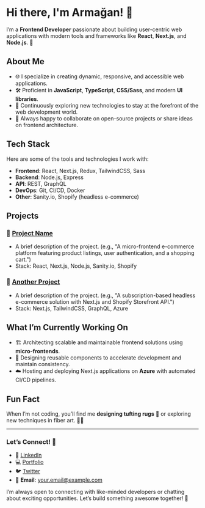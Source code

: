 # Hi there, I'm Armağan! 👋

I’m a **Frontend Developer** passionate about building user-centric web applications with modern tools and frameworks like **React**, **Next.js**, and **Node.js**. 🚀

## About Me

- 🌐 I specialize in creating dynamic, responsive, and accessible web applications.
- 🛠️ Proficient in **JavaScript**, **TypeScript**, **CSS/Sass**, and modern **UI libraries**.
- 🌱 Continuously exploring new technologies to stay at the forefront of the web development world.
- 💬 Always happy to collaborate on open-source projects or share ideas on frontend architecture.

## Tech Stack

Here are some of the tools and technologies I work with:

- **Frontend**: React, Next.js, Redux, TailwindCSS, Sass
- **Backend**: Node.js, Express
- **API**: REST, GraphQL
- **DevOps**: Git, CI/CD, Docker
- **Other**: Sanity.io, Shopify (headless e-commerce)

## Projects

### 🚀 [Project Name](#)
- A brief description of the project. (e.g., "A micro-frontend e-commerce platform featuring product listings, user authentication, and a shopping cart.")
- Stack: React, Next.js, Node.js, Sanity.io, Shopify

### 🌟 [Another Project](#)
- A brief description of the project. (e.g., "A subscription-based headless e-commerce solution with Next.js and Shopify Storefront API.")
- Stack: Next.js, TailwindCSS, GraphQL, Azure

## What I’m Currently Working On

- 🏗️ Architecting scalable and maintainable frontend solutions using **micro-frontends**.
- 🎨 Designing reusable components to accelerate development and maintain consistency.
- ☁️ Hosting and deploying Next.js applications on **Azure** with automated CI/CD pipelines.

## Fun Fact

When I’m not coding, you’ll find me **designing tufting rugs** 🎨 or exploring new techniques in fiber art. 🧵✨

---

### Let’s Connect! 🌟

- 💼 [LinkedIn](https://www.linkedin.com/in/your-linkedin-profile)
- 💻 [Portfolio](https://your-portfolio.com)
- 🐦 [Twitter](https://twitter.com/your-twitter-handle)
- 📧 **Email**: your.email@example.com

I’m always open to connecting with like-minded developers or chatting about exciting opportunities. Let’s build something awesome together! 🌈
